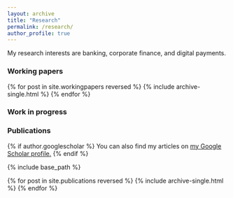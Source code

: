 ```yaml
---
layout: archive
title: "Research"
permalink: /research/
author_profile: true
---
```


My research interests are banking, corporate finance, and digital payments.

### Working papers

{% for post in site.workingpapers reversed %}
  {% include archive-single.html %}
{% endfor %}

### Work in progress


### Publications

{% if author.googlescholar %}
  You can also find my articles on <u><a href="{{author.googlescholar}}">my Google Scholar profile</a>.</u>
{% endif %}

{% include base_path %}

{% for post in site.publications reversed %}
  {% include archive-single.html %}
{% endfor %}






